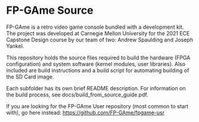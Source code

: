 # FP-GAme Source
FP-GAme is a retro video game console bundled with a development kit. The
project was developed at Carnegie Mellon University for the 2021 ECE Capstone
Design course by our team of two: Andrew Spaulding and Joseph Yankel.

This repository holds the source files required to build the hardware (FPGA
configuration) and system software (kernel modules, user libraries). Also
included are build instructions and a build script for automating building
of the SD Card image.

Each subfolder has its own brief README description. For information on the build
process, see docs/build_from_source_guide.pdf.

If you are looking for the FP-GAme User repository (most common to start with), go here instead:
https://github.com/FP-GAme/fpgame-usr